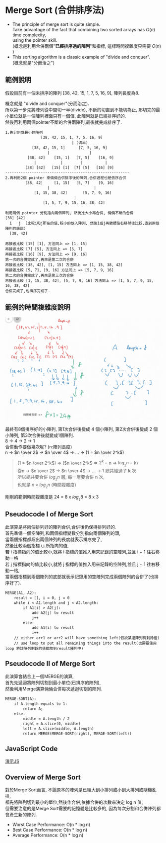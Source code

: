 # Merge Sort (合併排序法)

- The principle of merge sort is quite simple.  
  Take advantage of the fact that combining two sorted arrays has $O(n)$ time complexity,  
  using the pointer skill.  
  (概念是利用合併兩個"**已經排序過的陣列**"和指標, 這樣時間複雜度只需要 $O(n)$ )
- This sorting algorithm is a classic  example of "divide and conquer".  
  (概念就是"分而治之")

## 範例說明

假設目前有一個未排序的陣列 [38, 42, 15, 1, 7, 5, 16, 9], 陣列長度為8.  

概念就是 "divide and conquer"(分而治之).  
所以第一步先將陣列從中間切一半(divide), 不斷的切直到不能切為止, 那切完的最小單位就是一個陣列裡面只有一個值, 此陣列就是已經排序好的.  
然後再利用兩個pointer不斷的合併兩陣列,最後就完成排序了.

```text
1.先分割成最小的陣列  
                [38, 42, 15, 1, 7, 5, 16, 9]
                              | (切半)
            [38, 42, 15, 1]      [7, 5, 16, 9]
                   |                  |
          [38, 42]    [15, 1]   [7, 5]    [16, 9]
             |           |        |          |
         [38] [42]   [15] [1]  [7] [5]   [16] [9]
--------------------------------------------------------
2.再利用2個 pointer 來倆倆合併排序後的陣列,合併過程也是依序合併
         [38, 42]     [1, 15]   [5, 7]    [9, 16]
                   |                    |
             [1, 15, 38, 42]       [5, 7, 9, 16]
                               |
                 [1, 5, 7, 9, 15, 16, 38, 42]                               

利用兩個 pointer 分別指向兩個陣列, 然後比大小再合併, 倆倆不斷的合併
[38] [42]
  i   j  (比較i和j所在的值,較小的放入陣列, 然後i或j再繼續往右移然後比較,直到兩個陣列的底部)
  [38, 42]

再接者比較 [15] [1], 方法同上 => [1, 15]
再接者比較 [7] [5], 方法同上 => [5, 7]
再接者比較 [16] [9], 方法同上 => [9, 16]
第一次的合併完成了,再來是第二次的合併
再接者比較 [38, 42], [1, 15] 方法同上 => [1, 15, 38, 42]
再接者比較 [5, 7], [9, 16] 方法同上 => [5, 7, 9, 16]
第二次的合併完成了,再來是第三次的合併
再接者比較 [1, 15, 38, 42], [5, 7, 9, 16] 方法同上 => [1, 5, 7, 9, 15, 16, 38, 42] 
合併完成了,也排序完成了.
```

## 範例的時間複雜度說明

![範例的時間複雜度說明](./images/38-02.png)

最終有8個排序好的小陣列, 第1次合併後變成 4 個小陣列, 第2次合併後變成 2 個小陣列, 第3次合併後就變成1個陣列.  
8 -> 4 -> 2 -> 1  
合併動作要做幾次呢? (n:陣列長度)  
n -> $n \over 2$ -> $n \over 4$ -> ... -> (1 = $n \over 2^k$)  
> (1 = $n \over 2^k$) => ($n \over 2^k$ => $2^k$ = n => $log_{_2}n$ = k)  
> 從n -> $n \over 2$ -> $n \over 4$ -> ... -> 1  總共經過了 **k** 次  
> 所以總共要合併 $log_{_2}n$ 層, 每一層要合併 n 次,  
> 也就是 $n \times log_{_2}n$ (時間複雜度)

剛剛的範例時間複雜度是 24 = 8 x $log_{_2}8$ = 8 x 3  

## Pseudocode I of Merge Sort

此演算是將兩個排列好的陣列合併,合併後仍保持排列好的.  
首先準備一個空陣列,和兩個指標變數分別指向兩個陣列的頭,  
當兩個指標都超出兩個陣列的長度就表示排序完了,  
然後比較兩個指標 i,j 所指向的值,  
若 i 指標指向的值比較小,就將 i 指標的值推入用來記錄的空陣列,並且 i + 1 往右移動一格  
若 j 指標指向的值比較小,就將 j 指標的值推入用來記錄的空陣列,並且 j + 1 往右移動一格,  
當兩個指標到兩個陣列的底部就表示記錄用的空陣列完成兩個陣列的合併了(也排序好了).  

```text
MERGE(A1, A2):
    result = [], i = 0, j = 0
    while i < A1.length and j < A2.length:
        if A1[i] > A2[j]:
            add A2[j] to result
            j++
        else:
            add A1[i] to result
            i++
    // either arr1 or arr2 will have something left(假設某邊陣列有剩餘值)
    // use loop to put all remaining things into the result(也需要使用loop 將該陣列剩餘的值都放到result陣列中) 
```

## Pseudocode II of Merge Sort

此演算會結合上一個MERGE的演算,  
首先先遞迴將陣列切割到最小單位(已排序的陣列),  
然後利用Merge演算倆倆合併每次遞迴切割的陣列.

```text
MERGE-SORT(A):
    if A.length equals to 1:
        return A;
    else:
        middle = A.length / 2
        right = A.slice(0, middle)
        left = A.slice(middle, A.length)
        return MERGE(MERGE-SORT(right), MERGE-SORT(left))
```

## JavaScript Code

[演示JS](./42.js)

## Overview of Merge Sort

對於Merge Sort而言, 不論原本的陣列是已經大到小排列或小到大排列或隨機亂排,  
都先將陣列切到最小的單位,然後作合併,依據合併的次數來決定 log n 值,  
但需要注意的是Merge Sort需要的記憶體是比較多的, 因為每次分割和合併陣列都會產生新的陣列.  

- Worst Case Performance: O(n * log n)  
- Best Case Performance: O(n * log n)
- Average Performance: O(n * log n)
